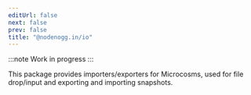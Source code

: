```yaml
---
editUrl: false
next: false
prev: false
title: "@nodenogg.in/io"
---
```


:::note
Work in progress
:::

This package provides importers/exporters for Microcosms, used for file drop/input and exporting and importing snapshots.
